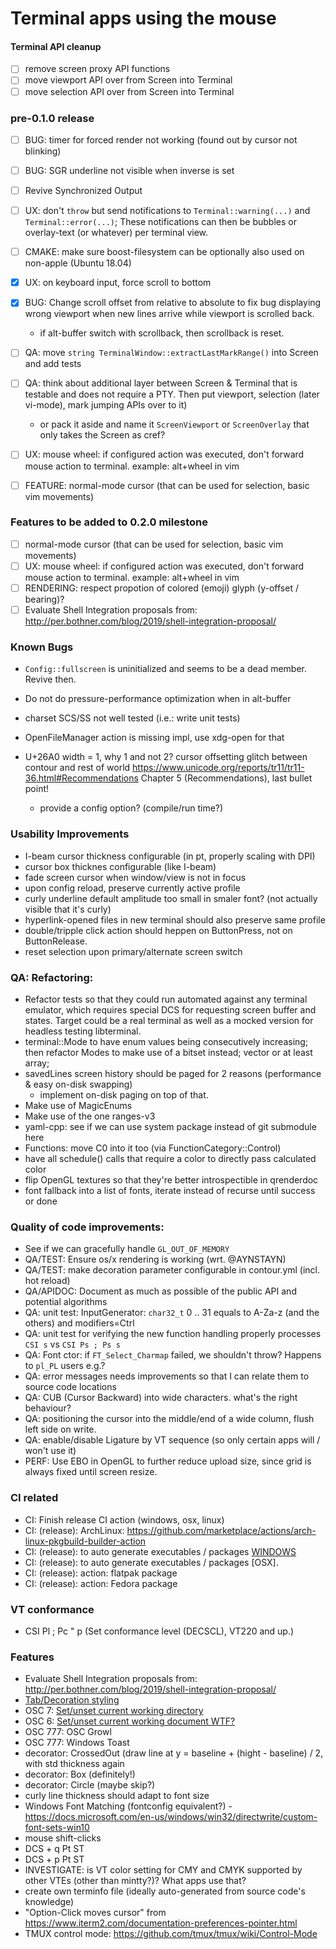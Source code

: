 # Terminal apps using the mouse

#### Terminal API cleanup

- [ ] remove screen proxy API functions
- [ ] move viewport API over from Screen into Terminal
- [ ] move selection API over from Screen into Terminal

### pre-0.1.0 release

- [ ] BUG: timer for forced render not working (found out by cursor not blinking)
- [ ] BUG: SGR underline not visible when inverse is set
- [ ] Revive Synchronized Output
- [ ] UX: don't `throw` but send notifications to `Terminal::warning(...)` and `Terminal::error(...)`;
      These notifications can then be bubbles or overlay-text (or whatever) per terminal view.
- [ ] CMAKE: make sure boost-filesystem can be optionally also used on non-apple (Ubuntu 18.04)
- [x] UX: on keyboard input, force scroll to bottom
- [x] BUG: Change scroll offset from relative to absolute to fix bug displaying wrong viewport when
           new lines arrive while viewport is scrolled back.
     - if alt-buffer switch with scrollback, then scrollback is reset.
- [ ] QA: move `string TerminalWindow::extractLastMarkRange()` into Screen and add tests
- [ ] QA: think about additional layer between Screen & Terminal that is testable and does not
      require a PTY. Then put viewport, selection (later vi-mode), mark jumping APIs over to it)
    - or pack it aside and name it `ScreenViewport` or `ScreenOverlay` that only takes the Screen as cref?

- [ ] UX: mouse wheel: if configured action was executed, don't forward mouse action to terminal. example: alt+wheel in vim
- [ ] FEATURE: normal-mode cursor (that can be used for selection, basic vim movements)

### Features to be added to 0.2.0 milestone

- [ ] normal-mode cursor (that can be used for selection, basic vim movements)
- [ ] UX: mouse wheel: if configured action was executed, don't forward mouse action to terminal. example: alt+wheel in vim
- [ ] RENDERING: respect propotion of colored (emoji) glyph (y-offset / bearing)?
- [ ] Evaluate Shell Integration proposals from: http://per.bothner.com/blog/2019/shell-integration-proposal/

### Known Bugs

- `Config::fullscreen` is uninitialized and seems to be a dead member. Revive then.
- Do not do pressure-performance optimization when in alt-buffer
- charset SCS/SS not well tested (i.e.: write unit tests)
- OpenFileManager action is missing impl, use xdg-open for that

- U+26A0 width = 1, why 1 and not 2? cursor offsetting glitch between contour and rest of world
	https://www.unicode.org/reports/tr11/tr11-36.html#Recommendations
	Chapter 5 (Recommendations), last bullet point!
	- provide a config option? (compile/run time?)

### Usability Improvements

- I-beam cursor thickness configurable (in pt, properly scaling with DPI)
- cursor box thicknes configurable (like I-beam)
- fade screen cursor when window/view is not in focus
- upon config reload, preserve currently active profile
- curly underline default amplitude too small in smaler font? (not actually visible that it's curly)
- hyperlink-opened files in new terminal should also preserve same profile
- double/tripple click action should heppen on ButtonPress, not on ButtonRelease.
- reset selection upon primary/alternate screen switch

### QA: Refactoring:

- Refactor tests so that they could run automated against any terminal emulator,
  which requires special DCS for requesting screen buffer and states.
  Target could be a real terminal as well as a mocked version for headless testing libterminal.
- terminal::Mode to have enum values being consecutively increasing;
  then refactor Modes to make use of a bitset instead; vector<bool> or at least array<Mode>;
- savedLines screen history should be paged for 2 reasons (performance & easy on-disk swapping)
    - implement on-disk paging on top of that.
- Make use of MagicEnums
- Make use of the one ranges-v3
- yaml-cpp: see if we can use system package instead of git submodule here
- Functions: move C0 into it too (via FunctionCategory::Control)
- have all schedule() calls that require a color to directly pass calculated color
- flip OpenGL textures so that they're better introspectible in qrenderdoc
- font fallback into a list of fonts, iterate instead of recurse until success or done

### Quality of code improvements:

- See if we can gracefully handle `GL_OUT_OF_MEMORY`
- QA/TEST: Ensure os/x rendering is working (wrt. @AYNSTAYN)
- QA/TEST: make decoration parameter configurable in contour.yml (incl. hot reload)
- QA/APIDOC: Document as much as possible of the public API and potential algorithms
- QA: unit test: InputGenerator: `char32_t` 0 .. 31 equals to A-Za-z (and the others) and modifiers=Ctrl
- QA: unit test for verifying the new function handling properly processes `CSI s` vs `CSI Ps ; Ps s`
- QA: Font ctor: if `FT_Select_Charmap` failed, we shouldn't throw? Happens to `pl_PL` users e.g.?
- QA: error messages needs improvements so that I can relate them to source code locations
- QA: CUB (Cursor Backward) into wide characters. what's the right behaviour?
- QA: positioning the cursor into the middle/end of a wide column, flush left side on write.
- QA: enable/disable Ligature by VT sequence (so only certain apps will / won't use it)
- PERF: Use EBO in OpenGL to further reduce upload size, since grid is always fixed until screen resize.

### CI related

- CI: Finish release CI action (windows, osx, linux)
- CI: (release): ArchLinux: https://github.com/marketplace/actions/arch-linux-pkgbuild-builder-action
- CI: (release): to auto generate executables / packages [WINDOWS](https://docs.microsoft.com/en-us/windows/msix/package/create-app-package-with-makeappx-tool)
- CI: (release): to auto generate executables / packages [OSX].
- CI: (release): action: flatpak package
- CI: (release): action: Fedora package

### VT conformance

- CSI Pl ; Pc " p (Set conformance level (DECSCL), VT220 and up.)

### Features

- Evaluate Shell Integration proposals from: http://per.bothner.com/blog/2019/shell-integration-proposal/
- [Tab/Decoration styling](https://gitlab.gnome.org/GNOME/gnome-terminal/-/issues/142)
- OSC 7: [Set/unset current working directory](https://gitlab.freedesktop.org/terminal-wg/specifications/-/merge_requests/7)
- OSC 6: [Set/unset current working document WTF?](https://gitlab.freedesktop.org/terminal-wg/specifications/-/merge_requests/7)
- OSC 777: OSC Growl
- OSC 777: Windows Toast
- decorator: CrossedOut (draw line at y = baseline + (hight - baseline) / 2, with std thickness again
- decorator: Box (definitely!)
- decorator: Circle (maybe skip?)
- curly line thickness should adapt to font size
- Windows Font Matching (fontconfig equivalent?) - https://docs.microsoft.com/en-us/windows/win32/directwrite/custom-font-sets-win10
- mouse shift-clicks
- DCS + q Pt ST
- DCS + p Pt ST
- INVESTIGATE: is VT color setting for CMY and CMYK supported by other VTEs (other than mintty?)? What apps use that?
- create own terminfo file (ideally auto-generated from source code's knowledge)
- "Option-Click moves cursor" from https://www.iterm2.com/documentation-preferences-pointer.html
- TMUX control mode: https://github.com/tmux/tmux/wiki/Control-Mode
